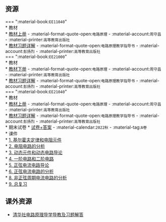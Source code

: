 ## 资源  
=== ":material-book:`EE11040`"  
    * 教材  
        * [教材上册](https://api.ecylt.top/v1/lanzou_link?url=https://cqu-openlib.lanzout.com/ixvvW23oyo2f&type=down) - :material-format-quote-open:`电路原理` - :material-account:`周守昌` - :material-printer:`高等教育出版社`  
            * [教材习题详解](https://api.ecylt.top/v1/lanzou_link?url=https://cqu-openlib.lanzout.com/ilZpZ2452a2b&type=down) - :material-format-quote-open:`电路原理教学指导书` - :material-account:`彭扬烈` - :material-printer:`高等教育出版社`  
=== ":material-book:`EE21000`"  
    * 教材  
        * [教材下册](https://api.ecylt.top/v1/lanzou_link?url=https://cqu-openlib.lanzout.com/i91l623oyole&type=down) - :material-format-quote-open:`电路原理` - :material-account:`周守昌` - :material-printer:`高等教育出版社`  
            * [教材习题详解](https://api.ecylt.top/v1/lanzou_link?url=https://cqu-openlib.lanzout.com/ilZpZ2452a2b&type=down) - :material-format-quote-open:`电路原理教学指导书` - :material-account:`彭扬烈` - :material-printer:`高等教育出版社`  
=== ":material-book:`EE21040`"  
    * 教材  
        * [教材上册](https://api.ecylt.top/v1/lanzou_link?url=https://cqu-openlib.lanzout.com/ixvvW23oyo2f&type=down) - :material-format-quote-open:`电路原理` - :material-account:`周守昌` - :material-printer:`高等教育出版社`  
            * [教材习题详解](https://api.ecylt.top/v1/lanzou_link?url=https://cqu-openlib.lanzout.com/ilZpZ2452a2b&type=down) - :material-format-quote-open:`电路原理教学指导书` - :material-account:`彭扬烈` - :material-printer:`高等教育出版社`  
    * 期末试卷
        * [试卷+答案](https://api.ecylt.top/v1/lanzou_link?url=https://cqu-openlib.lanzout.com/i9Zhb23oz09e&type=down) - :material-calendar:`2022秋` - :material-tag:`A卷`  
    * 课件  
        * [1. 基尔霍夫定律和电阻元件](https://api.ecylt.top/v1/lanzou_link?url=https://cqu-openlib.lanzout.com/iKo9J23oz1bc&type=down)  
        * [2. 电阻电路的分析](https://api.ecylt.top/v1/lanzou_link?url=https://cqu-openlib.lanzout.com/i1W1i23oz1ja&type=down)  
        * [3. 动态元件和动态电路导论](https://api.ecylt.top/v1/lanzou_link?url=https://cqu-openlib.lanzout.com/ie93B23oz1sj&type=down)  
        * [4. 一阶电路和二阶电路](https://api.ecylt.top/v1/lanzou_link?url=https://cqu-openlib.lanzout.com/iKlF123oz26d&type=down)  
        * [5. 正弦电流电路导论](https://api.ecylt.top/v1/lanzou_link?url=https://cqu-openlib.lanzout.com/i0bHI23oz2cj&type=down)  
        * [6. 正弦电流电路的分析](https://api.ecylt.top/v1/lanzou_link?url=https://cqu-openlib.lanzout.com/iYy4i23oz2if&type=down)  
        * [8. 非正弦周期电流电路的分析](https://api.ecylt.top/v1/lanzou_link?url=https://cqu-openlib.lanzout.com/iL7Hb23oz2li&type=down)  
        * [9. 总复习](https://api.ecylt.top/v1/lanzou_link?url=https://cqu-openlib.lanzout.com/iJF8c23oz2ob&type=down)  

## 课外资源  
- [清华社电路原理导学导教及习题解答](https://api.ecylt.top/v1/lanzou_link?url=https://cqu-openlib.lanzout.com/i6kyJ1wmtuqb&type=down)  